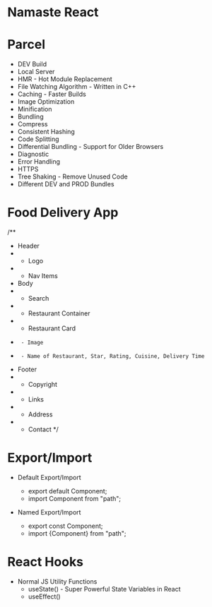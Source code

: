 # Namaste React

# Parcel
- DEV Build
- Local Server
- HMR - Hot Module Replacement
- File Watching Algorithm - Written in C++
- Caching - Faster Builds
- Image Optimization
- Minification
- Bundling
- Compress
- Consistent Hashing
- Code Splitting
- Differential Bundling - Support for Older Browsers
- Diagnostic
- Error Handling
- HTTPS
- Tree Shaking - Remove Unused Code
- Different DEV and PROD Bundles

# Food Delivery App
/**
 * Header
 *  - Logo
 *  - Nav Items
 * Body
 *  - Search
 *  - Restaurant Container
 *    - Restaurant Card
 *      - Image
 *      - Name of Restaurant, Star, Rating, Cuisine, Delivery Time
 * Footer
 *  - Copyright
 *  - Links
 *  - Address
 *  - Contact
 */

# Export/Import
- Default Export/Import
  - export default Component;
  - import Component from "path";

- Named Export/Import
  - export const Component;
  - import {Component} from "path";

# React Hooks
- Normal JS Utility Functions
  - useState() - Super Powerful State Variables in React
  - useEffect()